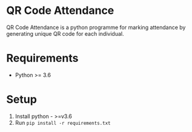 # QR Code Attendance

QR Code Attendance is a python programme for marking attendance by generating unique QR code for each individual.




# Requirements

*  Python >= 3.6
 
 
# Setup

1. Install python - >=v3.6
2. Run `pip install -r requirements.txt`
